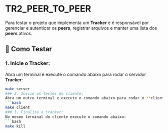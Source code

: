 # TR2_PEER_TO_PEER

Para testar o projeto que implementa um **Tracker** e é responsável por gerenciar e autenticar os **peers**, registrar arquivos e manter uma lista dos **peers** ativos.

## 🚀 Como Testar

### 1. Inicie o Tracker:
Abra um terminal e execute o comando abaixo para rodar o servidor **Tracker**:
```bash
make server
### 2. Inicie os testes do cliente:
Abra um outro terminal e execute o comando abaixo para rodar o **cliente**:
```bash
make client
### 3. Finalize o tracker:
No mesmo terminal do cliente execute o comando abaixo:
```bash
make kill